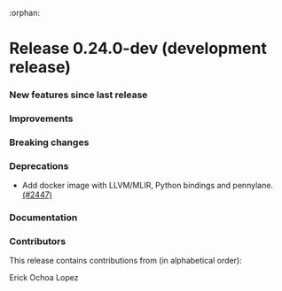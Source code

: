 :orphan:

# Release 0.24.0-dev (development release)

<h3>New features since last release</h3>

<h3>Improvements</h3>

<h3>Breaking changes</h3>

<h3>Deprecations</h3>

* Add docker image with LLVM/MLIR, Python bindings and pennylane.
  [(#2447)](https://github.com/PennyLaneAI/pennylane/pull/2447)

<h3>Documentation</h3>

<h3>Contributors</h3>

This release contains contributions from (in alphabetical order):

Erick Ochoa Lopez